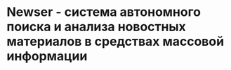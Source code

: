 # Newser - система автономного поиска и анализа новостных материалов в средствах массовой информации
